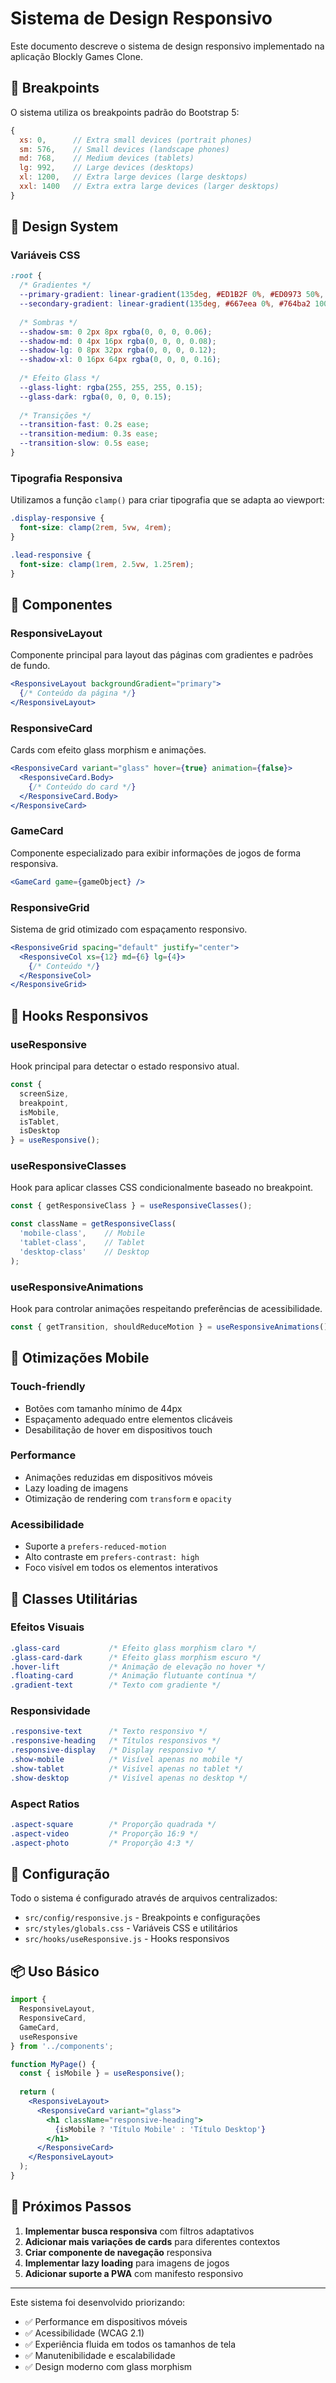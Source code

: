 # Sistema de Design Responsivo

Este documento descreve o sistema de design responsivo implementado na aplicação Blockly Games Clone.

## 📱 Breakpoints

O sistema utiliza os breakpoints padrão do Bootstrap 5:

```javascript
{
  xs: 0,      // Extra small devices (portrait phones)
  sm: 576,    // Small devices (landscape phones)  
  md: 768,    // Medium devices (tablets)
  lg: 992,    // Large devices (desktops)
  xl: 1200,   // Extra large devices (large desktops)
  xxl: 1400   // Extra extra large devices (larger desktops)
}
```

## 🎨 Design System

### Variáveis CSS

```css
:root {
  /* Gradientes */
  --primary-gradient: linear-gradient(135deg, #ED1B2F 0%, #ED0973 50%, #B624C0 100%);
  --secondary-gradient: linear-gradient(135deg, #667eea 0%, #764ba2 100%);
  
  /* Sombras */
  --shadow-sm: 0 2px 8px rgba(0, 0, 0, 0.06);
  --shadow-md: 0 4px 16px rgba(0, 0, 0, 0.08);
  --shadow-lg: 0 8px 32px rgba(0, 0, 0, 0.12);
  --shadow-xl: 0 16px 64px rgba(0, 0, 0, 0.16);
  
  /* Efeito Glass */
  --glass-light: rgba(255, 255, 255, 0.15);
  --glass-dark: rgba(0, 0, 0, 0.15);
  
  /* Transições */
  --transition-fast: 0.2s ease;
  --transition-medium: 0.3s ease;
  --transition-slow: 0.5s ease;
}
```

### Tipografia Responsiva

Utilizamos a função `clamp()` para criar tipografia que se adapta ao viewport:

```css
.display-responsive {
  font-size: clamp(2rem, 5vw, 4rem);
}

.lead-responsive {
  font-size: clamp(1rem, 2.5vw, 1.25rem);
}
```

## 🧩 Componentes

### ResponsiveLayout

Componente principal para layout das páginas com gradientes e padrões de fundo.

```jsx
<ResponsiveLayout backgroundGradient="primary">
  {/* Conteúdo da página */}
</ResponsiveLayout>
```

### ResponsiveCard

Cards com efeito glass morphism e animações.

```jsx
<ResponsiveCard variant="glass" hover={true} animation={false}>
  <ResponsiveCard.Body>
    {/* Conteúdo do card */}
  </ResponsiveCard.Body>
</ResponsiveCard>
```

### GameCard

Componente especializado para exibir informações de jogos de forma responsiva.

```jsx
<GameCard game={gameObject} />
```

### ResponsiveGrid

Sistema de grid otimizado com espaçamento responsivo.

```jsx
<ResponsiveGrid spacing="default" justify="center">
  <ResponsiveCol xs={12} md={6} lg={4}>
    {/* Conteúdo */}
  </ResponsiveCol>
</ResponsiveGrid>
```

## 🎯 Hooks Responsivos

### useResponsive

Hook principal para detectar o estado responsivo atual.

```jsx
const { 
  screenSize, 
  breakpoint, 
  isMobile, 
  isTablet, 
  isDesktop 
} = useResponsive();
```

### useResponsiveClasses

Hook para aplicar classes CSS condicionalmente baseado no breakpoint.

```jsx
const { getResponsiveClass } = useResponsiveClasses();

const className = getResponsiveClass(
  'mobile-class',    // Mobile
  'tablet-class',    // Tablet  
  'desktop-class'    // Desktop
);
```

### useResponsiveAnimations

Hook para controlar animações respeitando preferências de acessibilidade.

```jsx
const { getTransition, shouldReduceMotion } = useResponsiveAnimations();
```

## 📱 Otimizações Mobile

### Touch-friendly

- Botões com tamanho mínimo de 44px
- Espaçamento adequado entre elementos clicáveis
- Desabilitação de hover em dispositivos touch

### Performance

- Animações reduzidas em dispositivos móveis
- Lazy loading de imagens
- Otimização de rendering com `transform` e `opacity`

### Acessibilidade

- Suporte a `prefers-reduced-motion`
- Alto contraste em `prefers-contrast: high`
- Foco visível em todos os elementos interativos

## 🎨 Classes Utilitárias

### Efeitos Visuais

```css
.glass-card           /* Efeito glass morphism claro */
.glass-card-dark      /* Efeito glass morphism escuro */
.hover-lift           /* Animação de elevação no hover */
.floating-card        /* Animação flutuante contínua */
.gradient-text        /* Texto com gradiente */
```

### Responsividade

```css
.responsive-text      /* Texto responsivo */
.responsive-heading   /* Títulos responsivos */
.responsive-display   /* Display responsivo */
.show-mobile          /* Visível apenas no mobile */
.show-tablet          /* Visível apenas no tablet */
.show-desktop         /* Visível apenas no desktop */
```

### Aspect Ratios

```css
.aspect-square        /* Proporção quadrada */
.aspect-video         /* Proporção 16:9 */
.aspect-photo         /* Proporção 4:3 */
```

## 🔧 Configuração

Todo o sistema é configurado através de arquivos centralizados:

- `src/config/responsive.js` - Breakpoints e configurações
- `src/styles/globals.css` - Variáveis CSS e utilitários
- `src/hooks/useResponsive.js` - Hooks responsivos

## 📦 Uso Básico

```jsx
import {
  ResponsiveLayout,
  ResponsiveCard,
  GameCard,
  useResponsive
} from '../components';

function MyPage() {
  const { isMobile } = useResponsive();
  
  return (
    <ResponsiveLayout>
      <ResponsiveCard variant="glass">
        <h1 className="responsive-heading">
          {isMobile ? 'Título Mobile' : 'Título Desktop'}
        </h1>
      </ResponsiveCard>
    </ResponsiveLayout>
  );
}
```

## 🚀 Próximos Passos

1. **Implementar busca responsiva** com filtros adaptativos
2. **Adicionar mais variações de cards** para diferentes contextos
3. **Criar componente de navegação** responsiva
4. **Implementar lazy loading** para imagens de jogos
5. **Adicionar suporte a PWA** com manifesto responsivo

---

Este sistema foi desenvolvido priorizando:
- ✅ Performance em dispositivos móveis
- ✅ Acessibilidade (WCAG 2.1)
- ✅ Experiência fluida em todos os tamanhos de tela
- ✅ Manutenibilidade e escalabilidade
- ✅ Design moderno com glass morphism
